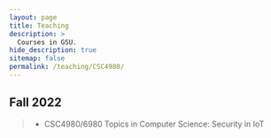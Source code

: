 ```yaml
---
layout: page
title: Teaching
description: >
  Courses in GSU.
hide_description: true
sitemap: false
permalink: /teaching/CSC4980/
---
```


## Fall 2022
> - CSC4980/6980 Topics in Computer Science: Security in IoT <br>
